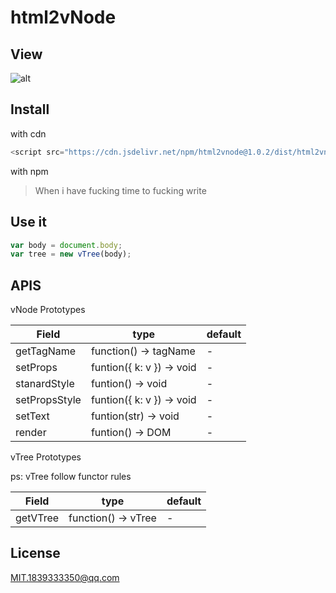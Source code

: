 # html2vNode

## View

![alt](https://s3.ax1x.com/2020/11/17/DVWwo4.jpg)

## Install

with cdn

```javascript
<script src="https://cdn.jsdelivr.net/npm/html2vnode@1.0.2/dist/html2vnode.esm.js"></script>
```

with npm

> When i have fucking time to fucking write

## Use it

```javascript
var body = document.body;
var tree = new vTree(body);
```

## APIS

vNode Prototypes

|  Field   | type  | default |
|  ----  | ----  | ---- |
| getTagName  | function() -> tagName | - |
| setProps  | funtion({ k: v }) -> void | - |
| stanardStyle  | funtion() -> void | - |
| setPropsStyle  | funtion({ k: v }) -> void | - |
| setText  | funtion(str) -> void | - |
| render  | funtion() -> DOM | - |

vTree Prototypes

ps: vTree follow functor rules

|  Field   | type  | default |
|  ----  | ----  | ---- |
| getVTree  | function() -> vTree | - |

## License

[MIT](LICENSE).1839333350@qq.com
